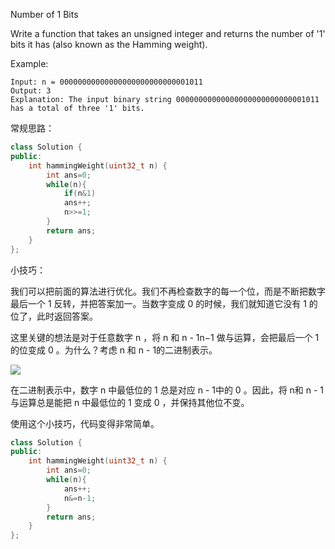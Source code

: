 Number of 1 Bits

Write a function that takes an unsigned integer and returns the number of '1' bits it has (also known as the Hamming weight).

Example:

```
Input: n = 00000000000000000000000000001011
Output: 3
Explanation: The input binary string 00000000000000000000000000001011 has a total of three '1' bits.
```

常规思路：

```c++
class Solution {
public:
    int hammingWeight(uint32_t n) {
        int ans=0;
        while(n){
            if(n&1)
            ans++;
            n>>=1;
        }
        return ans;
    }
};
```

小技巧：

我们可以把前面的算法进行优化。我们不再检查数字的每一个位，而是不断把数字最后一个 1 反转，并把答案加一。当数字变成 0 的时候，我们就知道它没有 1 的位了，此时返回答案。

这里关键的想法是对于任意数字 n ，将 n 和 n - 1n−1 做与运算，会把最后一个 1 的位变成 0 。为什么？考虑 n 和 n - 1的二进制表示。

![](D:\IMG\abfd6109e7482d70d20cb8fc1d632f90eacf1b5e89dfecb2e523da1bcb562f66-image.png)

在二进制表示中，数字 n 中最低位的 1 总是对应 n - 1中的 0 。因此，将 n和 n - 1与运算总是能把 n 中最低位的 1 变成 0 ，并保持其他位不变。

使用这个小技巧，代码变得非常简单。

```c++
class Solution {
public:
    int hammingWeight(uint32_t n) {
        int ans=0;
        while(n){
            ans++;
            n&=n-1;
        }
        return ans;
    }
};
```

